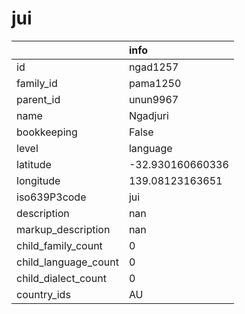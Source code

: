 # jui
|                      | info             |
|:---------------------|:-----------------|
| id                   | ngad1257         |
| family_id            | pama1250         |
| parent_id            | unun9967         |
| name                 | Ngadjuri         |
| bookkeeping          | False            |
| level                | language         |
| latitude             | -32.930160660336 |
| longitude            | 139.08123163651  |
| iso639P3code         | jui              |
| description          | nan              |
| markup_description   | nan              |
| child_family_count   | 0                |
| child_language_count | 0                |
| child_dialect_count  | 0                |
| country_ids          | AU               |